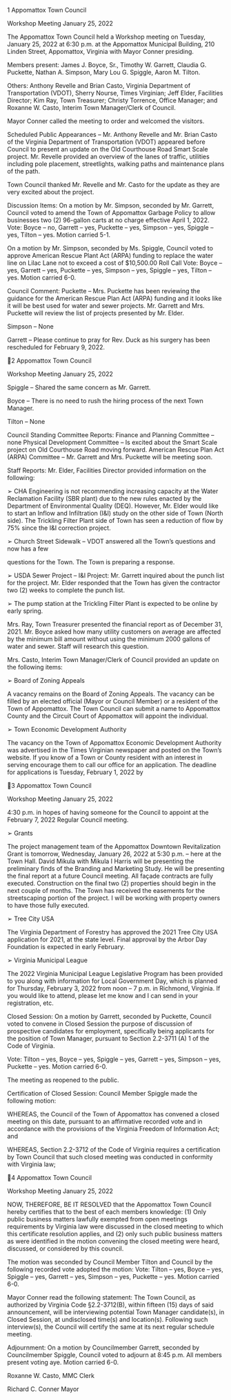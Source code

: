 1  Appomattox Town Council

Workshop Meeting
January 25, 2022

The Appomattox Town Council held a Workshop meeting on Tuesday, January 25, 2022 at 6:30
p.m. at the Appomattox Municipal Building, 210 Linden Street, Appomattox, Virginia with
Mayor Conner presiding.

Members present:  James J. Boyce, Sr., Timothy W. Garrett, Claudia G. Puckette, Nathan A.
Simpson, Mary Lou G. Spiggle, Aaron M. Tilton.

Others:  Anthony Revelle and Brian Casto, Virginia Department of Transportation (VDOT),
Sherry Nourse, Times Virginian; Jeff Elder, Facilities Director; Kim Ray, Town Treasurer;
Christy Torrence, Office Manager; and Roxanne W. Casto, Interim Town Manager/Clerk of
Council.

Mayor Conner called the meeting to order and welcomed the visitors.

Scheduled Public Appearances – Mr. Anthony Revelle and Mr. Brian Casto of the Virginia
Department of Transportation (VDOT) appeared before Council to present an update on the Old
Courthouse Road Smart Scale project.  Mr. Revelle provided an overview of the lanes of traffic,
utilities including pole placement, streetlights, walking paths and maintenance plans of the path.

Town Council thanked Mr. Revelle and Mr. Casto for the update as they are very excited about
the project.

Discussion Items:
On a motion by Mr. Simpson, seconded by Mr. Garrett, Council voted to amend the Town of
Appomattox Garbage Policy to allow businesses two (2) 96-gallon carts at no charge effective
April 1, 2022.
Vote:  Boyce – no, Garrett – yes, Puckette – yes, Simpson – yes, Spiggle – yes, Tilton – yes.
Motion carried 5-1.

On a motion by Mr. Simpson, seconded by Ms. Spiggle, Council voted to approve American
Rescue Plant Act (ARPA) funding to replace the water line on Lilac Lane not to exceed a cost of
$10,500.00
Roll Call Vote:  Boyce – yes, Garrett – yes, Puckette – yes, Simpson – yes, Spiggle – yes, Tilton
– yes.  Motion carried 6-0.

Council Comment:
Puckette – Mrs. Puckette has been reviewing the guidance for the American Rescue Plan Act
(ARPA) funding and it looks like it will be best used for water and sewer projects.  Mr. Garrett
and Mrs. Puckette will review the list of projects presented by Mr. Elder.

Simpson – None

Garrett – Please continue to pray for Rev. Duck as his surgery has been rescheduled for February
9, 2022.

2  Appomattox Town Council

Workshop Meeting
January 25, 2022

Spiggle – Shared the same concern as Mr. Garrett.

Boyce – There is no need to rush the hiring process of the next Town Manager.

Tilton – None

Council Standing Committee Reports:
Finance and Planning Committee – none
Physical Development Committee – Is excited about the Smart Scale project on Old Courthouse
Road moving forward.
American Rescue Plan Act (ARPA) Committee – Mr. Garrett and Mrs. Puckette will be meeting
soon.

Staff Reports:
Mr. Elder, Facilities Director provided information on the following:

➢  CHA Engineering is not recommending increasing capacity at the Water Reclamation
Facility (SBR plant) due to the new rules enacted by the Department of Environmental
Quality (DEQ).  However, Mr. Elder would like to start an Inflow and Infiltration (I&I)
study on the other side of Town (North side).  The Trickling Filter Plant side of Town has
seen a reduction of flow by 75% since the I&I correction project.

➢  Church Street Sidewalk – VDOT answered all the Town’s questions and now has a few

questions for the Town.  The Town is preparing a response.

➢  USDA Sewer Project – I&I Project:  Mr. Garrett inquired about the punch list for the
project.  Mr. Elder responded that the Town has given the contractor two (2) weeks to
complete the punch list.

➢  The pump station at the Trickling Filter Plant is expected to be online by early spring.

Mrs. Ray, Town Treasurer presented the financial report as of December 31, 2021.  Mr. Boyce
asked how many utility customers on average are affected by the minimum bill amount without
using the minimum 2000 gallons of water and sewer.  Staff will research this question.

Mrs. Casto, Interim Town Manager/Clerk of Council provided an update on the following items:

➢  Board of Zoning Appeals

A vacancy remains on the Board of Zoning Appeals.  The vacancy can be filled by an
elected official (Mayor or Council Member) or a resident of the Town of Appomattox.
The Town Council can submit a name to Appomattox County and the Circuit Court of
Appomattox will appoint the individual.

➢  Town Economic Development Authority

The vacancy on the Town of Appomattox Economic Development Authority was
advertised in the Times Virginian newspaper and posted on the Town’s website.  If you
know of a Town or County resident with an interest in serving encourage them to call our
office for an application.  The deadline for applications is Tuesday, February 1, 2022 by

3  Appomattox Town Council

Workshop Meeting
January 25, 2022

4:30 p.m. in hopes of having someone for the Council to appoint at the February 7, 2022
Regular Council meeting.

➢  Grants

The project management team of the Appomattox Downtown Revitalization Grant is
tomorrow, Wednesday, January 26, 2022 at 5:30 p.m. – here at the Town Hall.
David Mikula with Mikula I Harris will be presenting the preliminary finds of the
Branding and Marketing Study.  He will be presenting the final report at a future Council
meeting.
All façade contracts are fully executed.  Construction on the final two (2) properties
should begin in the next couple of months.
The Town has received the easements for the streetscaping portion of the project.  I will
be working with property owners to have those fully executed.

➢  Tree City USA

The Virginia Department of Forestry has approved the 2021 Tree City USA application
for 2021, at the state level.  Final approval by the Arbor Day Foundation is expected in
early February.

➢  Virginia Municipal League

The 2022 Virginia Municipal League Legislative Program has been provided to you
along with information for Local Government Day, which is planned for Thursday,
February 3, 2022 from noon – 7 p.m. in Richmond, Virginia.  If you would like to attend,
please let me know and I can send in your registration, etc.

Closed Session:
On a motion by Garrett, seconded by Puckette, Council voted to convene in Closed Session the
purpose of discussion of prospective candidates for employment, specifically being applicants
for the position of Town Manager, pursuant to Section 2.2-3711 (A) 1 of the Code of Virginia.

Vote:  Tilton – yes, Boyce – yes, Spiggle – yes, Garrett – yes, Simpson – yes, Puckette – yes.
Motion carried 6-0.

The meeting as reopened to the public.

Certification of Closed Session:
Council Member Spiggle made the following motion:

WHEREAS, the Council of the Town of Appomattox has convened a closed meeting on this
date, pursuant to an affirmative recorded vote and in accordance with the provisions of the
Virginia Freedom of Information Act; and

WHEREAS, Section 2.2-3712 of the Code of Virginia requires a certification by Town Council
that such closed meeting was conducted in conformity with Virginia law;

4  Appomattox Town Council

Workshop Meeting
January 25, 2022

NOW, THEREFORE, BE IT RESOLVED that the Appomattox Town Council hereby certifies
that to the best of each members knowledge: (1) Only public business matters lawfully exempted
from open meetings requirements by Virginia law were discussed in the closed meeting to which
this certificate resolution applies, and (2) only such public business matters as were identified in
the motion convening the closed meeting were heard, discussed, or considered by this council.

The motion was seconded by Council Member Tilton and Council by the following recorded
vote adopted the motion:
Vote:  Tilton – yes, Boyce – yes, Spiggle – yes, Garrett – yes, Simpson – yes, Puckette – yes.
Motion carried 6-0.

Mayor Conner read the following statement:
The Town Council, as authorized by Virginia Code §2.2-3712(B), within fifteen (15) days of
said announcement, will be interviewing potential Town Manager candidate(s), in Closed
Session, at undisclosed time(s) and location(s).  Following such interview(s), the Council will
certify the same at its next regular schedule meeting.

Adjournment:
On a motion by Councilmember Garrett, seconded by Councilmember Spiggle, Council voted to
adjourn at 8:45 p.m.  All members present voting aye.  Motion carried 6-0.

Roxanne W. Casto, MMC
Clerk

Richard C. Conner
Mayor


